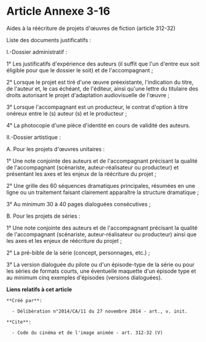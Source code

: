 # Article Annexe 3-16

Aides à la réécriture de projets d'œuvres de fiction (article 312-32) 

Liste des documents justificatifs : 

I.-Dossier administratif : 

1° Les justificatifs d'expérience des auteurs (il suffit que l'un d'entre eux soit éligible pour que le dossier le soit) et
de l'accompagnant ; 

2° Lorsque le projet est tiré d'une œuvre préexistante, l'indication du titre, de l'auteur et, le cas échéant, de l'éditeur,
ainsi qu'une lettre du titulaire des droits autorisant le projet d'adaptation audiovisuelle de l'œuvre ; 

3° Lorsque l'accompagnant est un producteur, le contrat d'option à titre onéreux entre le (s) auteur (s) et le producteur ; 

4° La photocopie d'une pièce d'identité en cours de validité des auteurs. 

II.-Dossier artistique : 

A. Pour les projets d'œuvres unitaires : 

1° Une note conjointe des auteurs et de l'accompagnant précisant la qualité de l'accompagnant (scénariste, auteur-réalisateur
ou producteur) et présentant les axes et les enjeux de la réécriture du projet ; 

2° Une grille des 60 séquences dramatiques principales, résumées en une ligne ou un traitement faisant clairement apparaître
la structure dramatique ; 

3° Au minimum 30 à 40 pages dialoguées consécutives ; 

B. Pour les projets de séries : 

1° Une note conjointe des auteurs et de l'accompagnant précisant la qualité de l'accompagnant (scénariste, auteur-réalisateur
ou producteur) ainsi que les axes et les enjeux de réécriture du projet ; 

2° La pré-bible de la série (concept, personnages, etc.) ; 

3° La version dialoguée du pilote ou d'un épisode-type de la série ou pour les séries de formats courts, une éventuelle
maquette d'un épisode type et au minimum cinq exemples d'épisodes (versions dialoguées).

**Liens relatifs à cet article**

	**Créé par**:

	  - Délibération n°2014/CA/11 du 27 novembre 2014 - art., v. init.

	**Cite**:

	  - Code du cinéma et de l'image animée - art. 312-32 (V)
